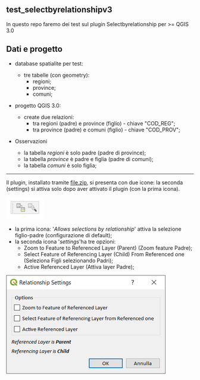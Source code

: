 ## test_selectbyrelationshipv3

In questo repo faremo dei test sul plugin Selectbyrelationship per >= QGIS 3.0

## Dati e progetto

* database spatialite per test:
    * tre tabelle (con geometry):
        * regioni;
        * province;
        * comuni;

* progetto QGIS 3.0:
    * create due relazioni:
        * tra regioni (padre) e province (figlio) - chiave "COD_REG";
        * tra province (padre) e comuni (figlio) - chiave "COD_PROV";

* Osservazioni
    * la tabella _regioni_ è solo padre (padre di province);
    * la tabella _province_ è padre e figlia (padre di comuni);
    * la tabella _comuni_ è solo figlia;

---

Il plugin, installato tramite [file.zip](https://github.com/pyarchinit/selectbyrelationship_repo/releases/tag/v0.3.0), si presenta con due icone: la seconda (settings) si attiva solo dopo aver attivato il plugin (con la prima icona).

<img src="/images/icone_p.png">

* la prima icona: '_Allows selections by relationship_' attiva la selezione figlio-padre (configurazione di default);
* la seconda icona '_settings_'ha tre opzioni:
    * Zoom to Feature to Referenced Layer (Parent) (Zoom feature Padre);
    * Select Feature of Referencing Layer (Child) From Referenced one (Seleziona Figli selezionando Padri);
    * Active Referenced Layer (Attiva layer Padre);

<img src="/images/icona_settings.png">